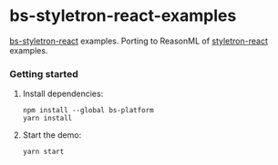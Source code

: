 bs-styletron-react-examples
===========================

[bs-styletron-react](https://github.com/astrada/bs-styletron-react) examples.
Porting to ReasonML of
[styletron-react](https://github.com/rtsao/styletron/tree/master/packages/styletron-react)
examples.

### Getting started

1. Install dependencies:

       npm install --global bs-platform
       yarn install

2. Start the demo:

       yarn start
       
